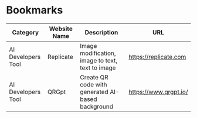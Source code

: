 # Bookmarks

|Category | Website Name | Description | URL |
|---|---|---|---|
| AI Developers Tool | Replicate | Image modification, image to text, text to image | https://replicate.com |
| AI Developers Tool | QRGpt | Create QR code with generated AI-based background | https://www.qrgpt.io/|
